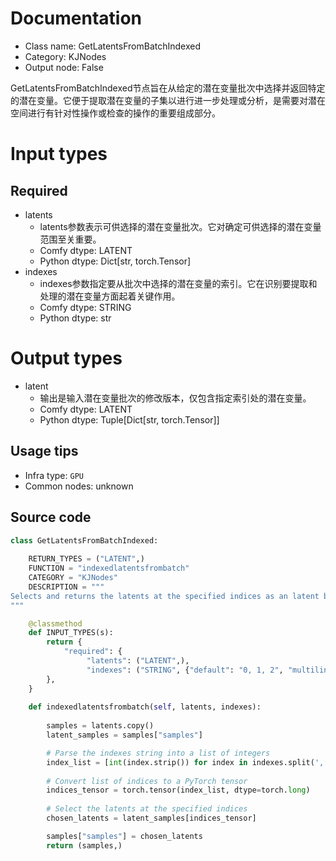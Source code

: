 
# Documentation
- Class name: GetLatentsFromBatchIndexed
- Category: KJNodes
- Output node: False

GetLatentsFromBatchIndexed节点旨在从给定的潜在变量批次中选择并返回特定的潜在变量。它便于提取潜在变量的子集以进行进一步处理或分析，是需要对潜在空间进行有针对性操作或检查的操作的重要组成部分。

# Input types
## Required
- latents
    - latents参数表示可供选择的潜在变量批次。它对确定可供选择的潜在变量范围至关重要。
    - Comfy dtype: LATENT
    - Python dtype: Dict[str, torch.Tensor]
- indexes
    - indexes参数指定要从批次中选择的潜在变量的索引。它在识别要提取和处理的潜在变量方面起着关键作用。
    - Comfy dtype: STRING
    - Python dtype: str

# Output types
- latent
    - 输出是输入潜在变量批次的修改版本，仅包含指定索引处的潜在变量。
    - Comfy dtype: LATENT
    - Python dtype: Tuple[Dict[str, torch.Tensor]]


## Usage tips
- Infra type: `GPU`
- Common nodes: unknown


## Source code
```python
class GetLatentsFromBatchIndexed:
    
    RETURN_TYPES = ("LATENT",)
    FUNCTION = "indexedlatentsfrombatch"
    CATEGORY = "KJNodes"
    DESCRIPTION = """
Selects and returns the latents at the specified indices as an latent batch.
"""

    @classmethod
    def INPUT_TYPES(s):
        return {
            "required": {
                 "latents": ("LATENT",),
                 "indexes": ("STRING", {"default": "0, 1, 2", "multiline": True}),
        },
    } 
    
    def indexedlatentsfrombatch(self, latents, indexes):
        
        samples = latents.copy()
        latent_samples = samples["samples"] 

        # Parse the indexes string into a list of integers
        index_list = [int(index.strip()) for index in indexes.split(',')]
        
        # Convert list of indices to a PyTorch tensor
        indices_tensor = torch.tensor(index_list, dtype=torch.long)
        
        # Select the latents at the specified indices
        chosen_latents = latent_samples[indices_tensor]

        samples["samples"] = chosen_latents
        return (samples,)

```
